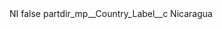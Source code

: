 <?xml version="1.0" encoding="UTF-8"?>
<CustomMetadata xmlns="http://soap.sforce.com/2006/04/metadata" xmlns:xsi="http://www.w3.org/2001/XMLSchema-instance" xmlns:xsd="http://www.w3.org/2001/XMLSchema">
    <label>NI</label>
    <protected>false</protected>
    <values>
        <field>partdir_mp__Country_Label__c</field>
        <value xsi:type="xsd:string">Nicaragua</value>
    </values>
</CustomMetadata>
